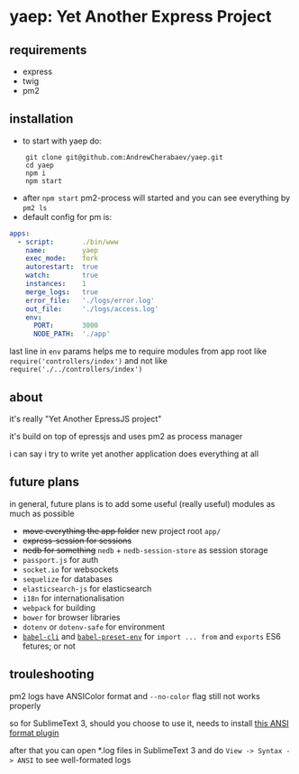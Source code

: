 # yaep: Yet Another Express Project

## requirements
- express
- twig
- pm2

## installation
- to start with yaep do:
```
	git clone git@github.com:AndrewCherabaev/yaep.git
	cd yaep
	npm i
	npm start
```
- after `npm start` pm2-process will started and you can see everything by `pm2 ls`
- default config for pm is:
```yaml
apps:
  - script:       ./bin/www
    name:         yaep
    exec_mode:    fork
    autorestart:  true
    watch:        true
    instances:    1
    merge_logs:   true
    error_file:   './logs/error.log'
    out_file:     './logs/access.log'
    env:
      PORT:       3000
      NODE_PATH:  './app'
```
last line in `env` params helps me to require modules from app root like `require('controllers/index')` and not like `require('./../controllers/index')`

## about
it's really "Yet Another EpressJS project"

it's build on top of epressjs and uses pm2 as process manager

i can say i try to write yet another application does everything at all

## future plans
in general, future plans is to add some useful (really useful) modules as much as possible

- ~~move everything the app folder~~ new project root `app/`
- ~~express-session for sessions~~ 
- ~~nedb for something~~ `nedb` + `nedb-session-store` as session storage
- `passport.js` for auth
- `socket.io` for websockets
- `sequelize` for databases
- `elasticsearch-js` for elasticsearch
- `i18n` for internationalisation
- `webpack` for building
- `bower` for browser libraries
- `dotenv` or `dotenv-safe` for environment
- [`babel-cli`](https://babeljs.io/docs/en/babel-cli) and [`babel-preset-env`](https://babeljs.io/docs/en/babel-preset-env/) for `import ... from` and `exports` ES6 fetures; or not


## trouleshooting
pm2 logs have ANSIColor format and `--no-color` flag still not works properly

so for SublimeText 3, should you choose to use it, needs to install [this ANSI format plugin](https://github.com/aziz/SublimeANSI "ANSI escape codes color plugin for SublimeText 3")

after that you can open \*.log files in SublimeText 3 and do `View -> Syntax -> ANSI` to see well-formated logs